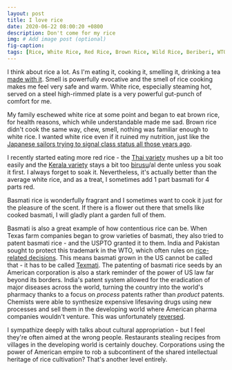 ```yaml
---
layout: post
title: I love rice
date: 2020-06-22 08:00:20 +0800
description: Don't come for my rice
img: # Add image post (optional)
fig-caption: 
tags: [Rice, White Rice, Red Rice, Brown Rice, Wild Rice, Beriberi, WTO]
---
```


I think about rice a lot. As I'm eating it, cooking it, smelling it, drinking a tea [made with it](https://en.wikipedia.org/wiki/Genmaicha). Smell is powerfully evocative and the smell of rice cooking makes me feel very safe and warm. White rice, especially steaming hot, served on a steel high-rimmed plate is a very powerful gut-punch of comfort for me.

My family eschewed white rice at some point and began to eat brown rice, for health reasons, which while understandable made me sad. Brown rice didn't cook the same way, chew, smell, nothing was familiar enough to white rice. I wanted white rice even if it ruined my nutrition, just like the [Japanese sailors trying to signal class status all those years ago](https://medium.com/war-is-boring/eating-too-much-rice-almost-sank-the-japanese-navy-f985772c81a6).

I recently started eating more red rice - the [Thai variety](https://en.wikipedia.org/wiki/Red_Cargo_rice) mushes up a bit too easily and the [Kerala variety](https://en.wikipedia.org/wiki/Matta_rice) stays a bit too [birusu](https://en.wiktionary.org/wiki/%E0%B0%AC%E0%B0%BF%E0%B0%B0%E0%B1%81%E0%B0%B8%E0%B1%81)/al dente unless you soak it first. I always forget to soak it. Nevertheless, it's actually better than the average white rice, and as a treat, I sometimes add 1 part basmati for 4 parts red.

Basmati rice is wonderfully fragrant and I sometimes want to cook it just for the pleasure of the scent. If there is a flower out there that smells like cooked basmati, I will gladly plant a garden full of them.

Basmati is also a great example of how contentious rice can be. When Texas farm companies began to grow varieties of basmati, they also tried to patent basmati rice - and the USPTO granted it to them. India and Pakistan sought to protect this trademark in the WTO, which often rules on [rice-related decisions](https://www.npr.org/sections/money/2011/11/04/142016962/the-friday-podcast-how-fear-turned-a-surplus-into-scarcity). This means basmati grown in the US cannot be called that - it has to be called [Texmati](https://en.wikipedia.org/wiki/RiceTec#Basmati_patent_controversy). The patenting of basmati rice seeds by an American corporation is also a stark reminder of the power of US law far beyond its borders. India's patent system allowed for the eradication of major diseases across the world, turning the country into the world's pharmacy thanks to a focus on _process_ patents rather than _product_ patents. Chemists were able to synthesize expensive lifesaving drugs using new processes and sell them in the developing world where American pharma companies wouldn't venture. This was unfortunately [reversed](https://www.nytimes.com/2005/03/24/business/worldbusiness/india-adopts-patent-law-covering-pharmaceuticals.html).

I sympathize deeply with talks about cultural appropriation - but I feel they're often aimed at the wrong people. Restaurants stealing recipes from villages in the developing world is certainly douchey. Corporations using the power of American empire to rob a subcontinent of the shared intellectual heritage of rice cultivation? That's another level entirely.
